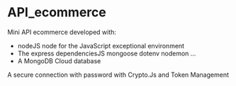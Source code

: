 # API_ecommerce

Mini API ecommerce developed with:
- nodeJS node for the JavaScript exceptional environment
- The express dependenciesJS mongoose dotenv nodemon ...
- A MongoDB Cloud database

A secure connection with password with Crypto.Js and Token Management
